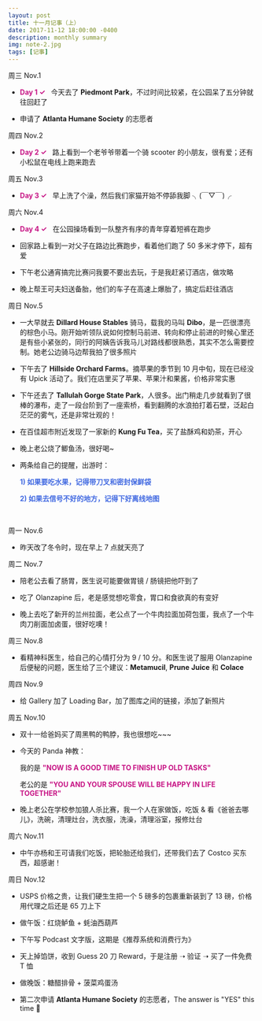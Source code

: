 ```yaml
---
layout: post
title: 十一月记事（上）
date: 2017-11-12 18:00:00 -0400
description: monthly summary
img: note-2.jpg
tags: [记事]
---
```




周三 Nov.1

- <span style="color:MediumVioletRed">**Day 1 ✓**</span> &nbsp; 今天去了 **Piedmont Park**，不过时间比较紧，在公园呆了五分钟就往回赶了


- 申请了 **Atlanta Humane Society** 的志愿者


周四 Nov.2

- <span style="color:MediumVioletRed">**Day 2 ✓** </span>  &nbsp; 路上看到一个老爷爷带着一个骑 scooter 的小朋友，很有爱；还有小松鼠在电线上跑来跑去

周五 Nov.3

- <span style="color:MediumVioletRed">**Day 3 ✓** </span>  &nbsp; 早上洗了个澡，然后我们家猫开始不停舔我脚 ╮(￣▽￣)╭

周六 Nov.4

- <span style="color:MediumVioletRed">**Day 4 ✓** </span>  &nbsp; 在公园操场看到一队整齐有序的青年穿着短裤在跑步

- 回家路上看到一对父子在路边比赛跑步，看着他们跑了 50 多米才停下，超有爱

- 下午老公通宵搞完比赛问我要不要出去玩，于是我赶紧订酒店，做攻略

- 晚上帮王可夫妇送备胎，他们的车子在高速上爆胎了，搞定后赶往酒店


周日 Nov.5

- 一大早就去 **Dillard House Stables** 骑马，载我的马叫 **Dibo**，是一匹很漂亮的棕色小马。刚开始听领队说如何控制马前进、转向和停止前进的时候心里还是有些小紧张的，同行的阿姨告诉我马儿对路线都很熟悉，其实不怎么需要控制。她老公边骑马边帮我拍了很多照片

- 下午去了 **Hillside Orchard Farms**。摘苹果的季节到 10 月中旬，现在已经没有 Upick 活动了。我们在店里买了苹果、苹果汁和果酱，价格非常实惠

- 下午还去了 **Tallulah Gorge State Park**，人很多。出门稍走几步就看到了很棒的瀑布，走了一段台阶到了一座索桥，看到翻腾的水浪拍打着石壁，泛起白茫茫的雾气，还是非常壮观的！

- 在百佳超市附近发现了一家新的 **Kung Fu Tea**，买了盐酥鸡和奶茶，开心

- 晚上老公烧了鲫鱼汤，很好喝~

- 两条给自己的提醒，出游时：

  <span style="color:RoyalBlue">**1) 如果要吃水果，记得带刀叉和密封保鲜袋**</span>

  <span style="color:RoyalBlue">**2) 如果去信号不好的地方，记得下好离线地图**</span>

<br>


周一 Nov.6

- 昨天改了冬令时，现在早上 7 点就天亮了

周二 Nov.7

- 陪老公去看了肠胃，医生说可能要做胃镜 / 肠镜把他吓到了

- 吃了 Olanzapine 后，老是感觉想吃零食，胃口和食欲真的有变好

- 晚上去吃了新开的兰州拉面，老公点了一个牛肉拉面加荷包蛋，我点了一个牛肉刀削面加卤蛋，很好吃噢！

周三 Nov.8

- 看精神科医生，给自己的心情打分为 9 / 10 分。和医生说了服用 Olanzapine 后便秘的问题，医生给了三个建议：**Metamucil**, **Prune** **Juice** 和 **Colace** 

周四 Nov.9

- 给 Gallery 加了 Loading Bar，加了图库之间的链接，添加了新照片


周五 Nov.10

- 双十一给爸妈买了周黑鸭的鸭脖，我也很想吃~~~

- 今天的 Panda 神教：

  我的是 <span style="color:MediumVioletRed">**"NOW IS A GOOD TIME TO FINISH UP OLD TASKS"**</span>

  老公的是 <span style="color:MediumVioletRed">**"YOU AND YOUR SPOUSE WILL BE HAPPY IN LIFE TOGETHER"**</span>

- 晚上老公在学校参加狼人杀比赛，我一个人在家做饭，吃饭 & 看《爸爸去哪儿》，洗碗，清理灶台，洗衣服，洗澡，清理浴室，报修灶台

周六 Nov.11

- 中午亦杨和王可请我们吃饭，把轮胎还给我们，还带我们去了 Costco 买东西，超感谢！

周日 Nov.12

- USPS 价格之贵，让我们硬生生把一个 5 磅多的包裹重新装到了 13 磅，价格用代理之后还是 65 刀上下

- 做午饭：红烧鲈鱼 + 蚝油西葫芦

- 下午写 Podcast 文字版，这期是《推荐系统和消费行为》

- 天上掉馅饼，收到 Guess 20 刀 Reward，于是注册 ➝ 验证 ➝ 买了一件免费 T 恤

- 做晚饭：糖醋排骨 + 菠菜鸡蛋汤

- 第二次申请 **Atlanta Humane Society** 的志愿者，The answer is "YES" this time 🎉 